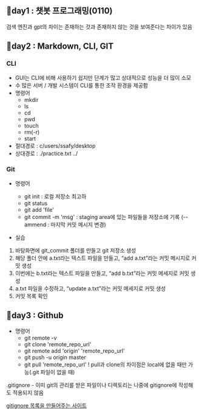 ## 🎈day1 : 챗봇 프로그래밍(0110)

검색 엔진과 gpt의 차이는 존재하는 것과 존재하지 않는 것을 보여준다는 차이가 있음

## 🎈day2 : Markdown, CLI, GIT
### CLI
- GUI는 CLI에 비해 사용하기 쉽지만 단계가 많고 상대적으로 성능을 더 많이 소모
- 수 많은 서버 / 개발 시스템이 CLI를 통한 조작 환경을 제공함
- 명령어
  - mkdir
  - ls
  - cd
  - pwd
  - touch
  - rm(-r)
  - start
- 절대경로 : c/users/ssafy/desktop
- 상대경로 : ./practice.txt ../

### Git
- 명령어
  - git init : 로컬 저장소 최고하
  - git status
  - git add 'file'
  - git commit -m 'msg' : staging area에 있는 파일들을 저장소에 기록 (--ammend : 마지막 커밋 메시지 변경)
 
- 실습
1. 바탕화면에 git_commit 폴더를 만들고 git 저장소 생성
2. 해당 폴더 안에 a.txt라는 텍스트 파일을 만들고, “add a.txt”라는 커밋 메시지로 커밋 생성
3. 이번에는 b.txt라는 텍스트 파일을 만들고, “add b.txt”라는 커밋 메세지로 커밋 생성
4. a.txt 파일을 수정하고, “update a.txt”라는 커밋 메세지로 커밋 생성
5. 커밋 목록 확인

## 🎈day3 : Github
- 명령어
  - git remote -v
  - git clone 'remote_repo_url'
  - git remote add 'origin' 'remote_repo_url'
  - git push -u origin master
  - git pull 'remote_repo_url'
  ! pull과 clone의 차이점은 local에 없을 때만 가능(.git 파일이 없을 때)

.gitignore - 이미 git의 관리를 받은 파일이나 디렉토리는 나중에 gitignore에 작성해도 적용되지 않음

[gitignore 목록을 만들어주는 사이트](https://www.toptal.com/developers/gitignore/)
  
